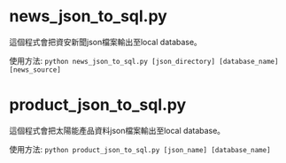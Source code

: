 # news_json_to_sql.py 
   這個程式會把資安新聞json檔案輸出至local database。 
   
   使用方法: 
   ```python news_json_to_sql.py [json_directory] [database_name] [news_source]```  
# product_json_to_sql.py 
   這個程式會把太陽能產品資料json檔案輸出至local database。 
   
   使用方法: 
   ```python product_json_to_sql.py [json_name] [database_name]``` 
   

